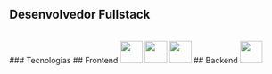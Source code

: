 ## Desenvolvedor Fullstack
<br>
### Tecnologias
## Frontend
<img src="https://cdn.jsdelivr.net/gh/devicons/devicon@latest/icons/html5/html5-original.svg" width="40px" height="40px" />
<img src="https://cdn.jsdelivr.net/gh/devicons/devicon@latest/icons/css3/css3-original.svg" width="40px" height="40px" />
<img src="https://cdn.jsdelivr.net/gh/devicons/devicon@latest/icons/bootstrap/bootstrap-original.svg" width="40px" height="40px" />
## Backend
<img src="https://cdn.jsdelivr.net/gh/devicons/devicon@latest/icons/ruby/ruby-original.svg" width="40px" height="40px" />
          
          
          
